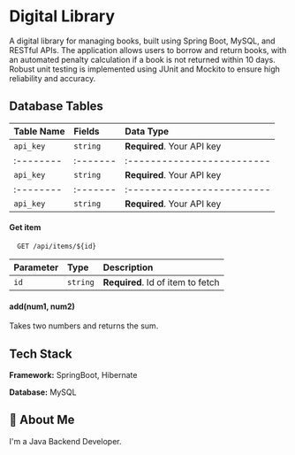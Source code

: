 # Digital Library

A digital library for managing books, built using Spring Boot, MySQL, and RESTful APIs. The application allows users to borrow and return books, with an automated penalty calculation if a book is not returned within 10 days. Robust unit testing is implemented using JUnit and Mockito to ensure high reliability and accuracy.


## Database Tables



| Table Name | Fields     | Data Type                |
| :-------- | :------- | :------------------------- |
| `api_key` | `string` | **Required**. Your API key |
| :-------- | :------- | :------------------------- |
| `api_key` | `string` | **Required**. Your API key |
| :-------- | :------- | :------------------------- |
| `api_key` | `string` | **Required**. Your API key |

#### Get item

```http
  GET /api/items/${id}
```

| Parameter | Type     | Description                       |
| :-------- | :------- | :-------------------------------- |
| `id`      | `string` | **Required**. Id of item to fetch |

#### add(num1, num2)

Takes two numbers and returns the sum.


## Tech Stack

**Framework:** SpringBoot, Hibernate

**Database:** MySQL


## 🚀 About Me
I'm a Java Backend Developer.

